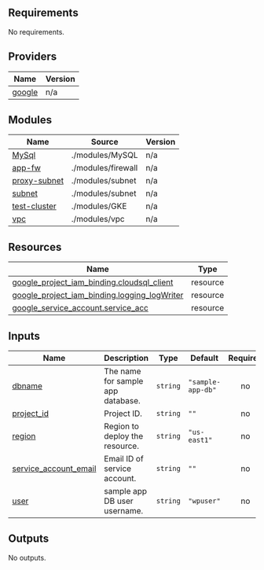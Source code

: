 <!-- BEGIN_TF_DOCS -->
## Requirements

No requirements.

## Providers

| Name | Version |
|------|---------|
| <a name="provider_google"></a> [google](#provider\_google) | n/a |

## Modules

| Name | Source | Version |
|------|--------|---------|
| <a name="module_MySql"></a> [MySql](#module\_MySql) | ./modules/MySQL | n/a |
| <a name="module_app-fw"></a> [app-fw](#module\_app-fw) | ./modules/firewall | n/a |
| <a name="module_proxy-subnet"></a> [proxy-subnet](#module\_proxy-subnet) | ./modules/subnet | n/a |
| <a name="module_subnet"></a> [subnet](#module\_subnet) | ./modules/subnet | n/a |
| <a name="module_test-cluster"></a> [test-cluster](#module\_test-cluster) | ./modules/GKE | n/a |
| <a name="module_vpc"></a> [vpc](#module\_vpc) | ./modules/vpc | n/a |

## Resources

| Name | Type |
|------|------|
| [google_project_iam_binding.cloudsql_client](https://registry.terraform.io/providers/hashicorp/google/latest/docs/resources/project_iam_binding) | resource |
| [google_project_iam_binding.logging_logWriter](https://registry.terraform.io/providers/hashicorp/google/latest/docs/resources/project_iam_binding) | resource |
| [google_service_account.service_acc](https://registry.terraform.io/providers/hashicorp/google/latest/docs/resources/service_account) | resource |

## Inputs

| Name | Description | Type | Default | Required |
|------|-------------|------|---------|:--------:|
| <a name="input_dbname"></a> [dbname](#input\_dbname) | The name for sample app database. | `string` | `"sample-app-db"` | no |
| <a name="input_project_id"></a> [project\_id](#input\_project\_id) | Project ID. | `string` | `""` | no |
| <a name="input_region"></a> [region](#input\_region) | Region to deploy the resource. | `string` | `"us-east1"` | no |
| <a name="input_service_account_email"></a> [service\_account\_email](#input\_service\_account\_email) | Email ID of service account. | `string` | `""` | no |
| <a name="input_user"></a> [user](#input\_user) | sample app DB user username. | `string` | `"wpuser"` | no |

## Outputs

No outputs.
<!-- END_TF_DOCS -->